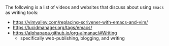 The following is a list of videos and websites that discuss about using `Emacs` as writing tools:
- https://vimvalley.com/replacing-scrivener-with-emacs-and-vim/
- https://lucidmanager.org/tags/emacs/
- https://alphapapa.github.io/org-almanac/#Writing
   - specifically web-publishing, blogging, and writing
